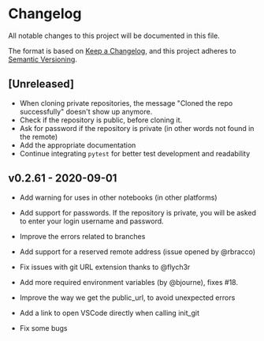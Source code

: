 # Changelog
All notable changes to this project will be documented in this file.

The format is based on [Keep a Changelog](https://keepachangelog.com/en/1.0.0/),
and this project adheres to [Semantic Versioning](https://semver.org/spec/v2.0.0.html).

## [Unreleased]
- When cloning private repositories, the message "Cloned the repo successfully" doesn't show up anymore.
- Check if the repository is public, before cloning it.
- Ask for password if the repository is private (in other words not found in the remote)
- Add the appropriate documentation
- Continue integrating `pytest` for better test development and readability

## v0.2.61 - 2020-09-01
- Add warning for uses in other notebooks (in other platforms)
- Add support for passwords. If the repository is private, you will be asked to enter your login username and password.
- Improve the errors related to branches
- Add support for a reserved remote address (issue opened by @rbracco) 

- Fix issues with git URL extension thanks to @flych3r
- Add more required environment variables (by @bjourne), fixes #18.
- Improve the way we get the public_url, to avoid unexpected errors
- Add a link to open VSCode directly when calling init_git
- Fix some bugs
